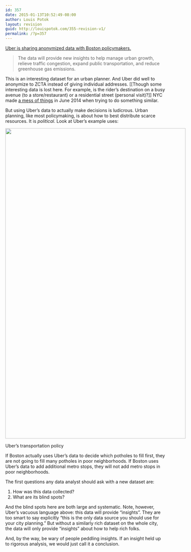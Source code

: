 ```yaml
---
id: 357
date: 2015-01-13T10:52:49-08:00
author: Louis Potok
layout: revision
guid: http://louispotok.com/355-revision-v1/
permalink: /?p=357
---
```

<a href="http://blog.uber.com/city-data" target="_blank">Uber is sharing anonymized data with Boston policymakers. </a>

> The data will provide new insights to help manage urban growth, relieve traffic congestion, expand public transportation, and reduce greenhouse gas emissions.

This is an interesting dataset for an urban planner. And Uber did well to anonymize to ZCTA instead of giving individual addresses. [[Though some interesting data is lost here. For example, is the rider&#8217;s destination on a busy avenue (to a store/restaurant) or a residential street (personal visit)?]] NYC made <a href="https://medium.com/@vijayp/of-taxis-and-rainbows-f6bc289679a1" target="_blank">a mess of things</a> in June 2014 when trying to do something similar.

But using Uber&#8217;s data to actually make decisions is ludicrous. Urban planning, like most policymaking, is about how to best distribute scarce resources. It is _political_. Look at Uber&#8217;s example uses:

<div style="width: 576px" class="wp-caption aligncenter">
  <img loading="lazy" class="" src="https://blog.uber.com/wp-content/uploads/2015/01/uber_SafeCities_BlogInfographic.png" alt="" width="566" height="974" />
  
  <p class="wp-caption-text">
    Uber&#8217;s transportation policy
  </p>
</div>

If Boston actually uses Uber&#8217;s data to decide which potholes to fill first, they are not going to fill many potholes in poor neighborhoods. If Boston uses Uber&#8217;s data to add additional metro stops, they will not add metro stops in poor neighborhoods.

The first questions any data analyst should ask with a new dataset are:

  1. How was this data collected?
  2. What are its blind spots?

And the blind spots here are both large and systematic. Note, however, Uber&#8217;s vacuous language above: this data will provide &#8220;insights&#8221;. They are too smart to say explicitly &#8220;this is the only data source you should use for your city planning.&#8221; But without a similarly rich dataset on the whole city, the data will only provide &#8220;insights&#8221; about how to help rich folks.

And, by the way, be wary of people peddling insights. If an insight held up to rigorous analysis, we would just call it a conclusion.